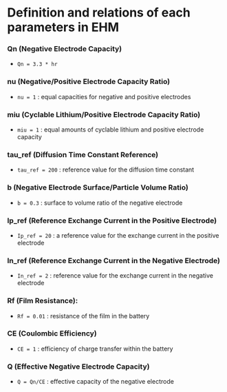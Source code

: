 # Definition and relations of each parameters in EHM

### Qn (Negative Electrode Capacity)
- `Qn = 3.3 * hr`

### nu (Negative/Positive Electrode Capacity Ratio)
- `nu = 1` : equal capacities for negative and positive electrodes

### miu (Cyclable Lithium/Positive Electrode Capacity Ratio)
- `miu = 1` : equal amounts of cyclable lithium and positive electrode capacity

### tau_ref (Diffusion Time Constant Reference)
- `tau_ref = 200` : reference value for the diffusion time constant

### b (Negative Electrode Surface/Particle Volume Ratio)
- `b = 0.3` : surface to volume ratio of the negative electrode

### Ip_ref (Reference Exchange Current in the Positive Electrode)
- `Ip_ref = 20` : a reference value for the exchange current in the positive electrode

### In_ref (Reference Exchange Current in the Negative Electrode)
- `In_ref = 2` : reference value for the exchange current in the negative electrode

### Rf (Film Resistance): 
- `Rf = 0.01` : resistance of the film in the battery

### CE (Coulombic Efficiency)
- `CE = 1` : efficiency of charge transfer within the battery

### Q (Effective Negative Electrode Capacity)
- `Q = Qn/CE` : effective capacity of the negative electrode